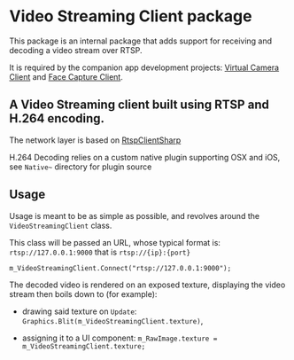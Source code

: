 # Video Streaming Client package

This package is an internal package that adds support for receiving and decoding a video stream over RTSP.

It is required by the companion app development projects: [Virtual Camera Client](../../CompanionApps/VirtualCamera/VirtualCameraClient) and [Face Capture Client](../../CompanionApps/FaceCapture/FaceCaptureClient).

## A Video Streaming client built using RTSP and H.264 encoding.

The network layer is based on [RtspClientSharp](https://github.com/BogdanovKirill/RtspClientSharp)

H.264 Decoding relies on a custom native plugin supporting OSX and iOS,
see `Native~` directory for plugin source

## Usage

Usage is meant to be as simple as possible, and revolves around the `VideoStreamingClient` class.

This class will be passed an URL, whose typical format is:
`rtsp://127.0.0.1:9000` that is `rtsp://{ip}:{port}`

```
m_VideoStreamingClient.Connect("rtsp://127.0.0.1:9000");
```

The decoded video is rendered on an exposed texture,
displaying the video stream then boils down to (for example):

* drawing said texture on `Update`: `Graphics.Blit(m_VideoStreamingClient.texture)`,

* assigning it to a UI component: `m_RawImage.texture = m_VideoStreamingClient.texture;`
